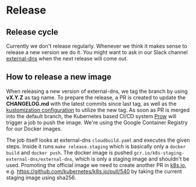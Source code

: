 # Release

## Release cycle

Currently we don't release regularly. Whenever we think it makes sense to release a new version we do it. You might want to ask in our Slack channel [external-dns](https://kubernetes.slack.com/archives/C771MKDKQ) when the next release will come out.

## How to release a new image

When releasing a new version of external-dns, we tag the branch by using **vX.Y.Z** as tag name. To prepare the release, a PR is created to update the **CHANGELOG.md** with the latest commits since last tag, as well as the [kustomization configuration](../kustomization/external-dns-deployment.yaml) to utilize the new tag. As soon as PR is merged into the default branch, the Kubernetes based CI/CD system [Prow](https://prow.k8s.io/?repo=kubernetes-sigs%2Fexternal-dns) will trigger a job to push the image. We're using the Google Container Registry for our Docker images.

The job itself looks at external-dns `cloudbuild.yaml` and executes the given steps. Inside it runs `make release.staging` which is basically only a `docker build` and `docker push`. The docker image is pushed `gcr.io/k8s-staging-external-dns/external-dns`, which is only a staging image and shouldn't be used. Promoting the official image we need to create another PR in [k8s.io](https://github.com/kubernetes/k8s.io), e.g. https://github.com/kubernetes/k8s.io/pull/540 by taking the current staging image using sha256.
